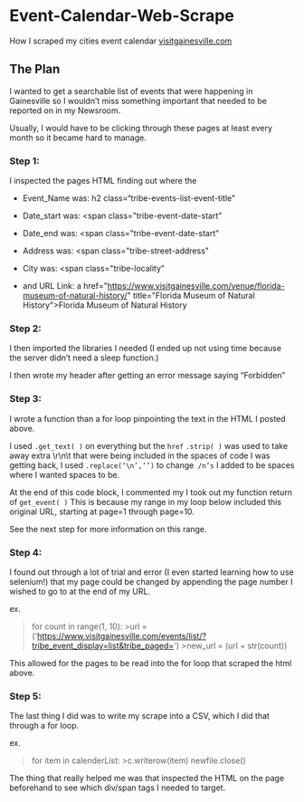 # Event-Calendar-Web-Scrape
How I scraped my cities event calendar <a href="https://www.visitgainesville.com/events/" title="visitgainesville.com">visitgainesville.com</a>

## The Plan
I wanted to get a searchable list of events that were happening in Gainesville so I wouldn’t miss something important that needed to be reported on in my Newsroom.

Usually, I would have to be clicking through these pages at least every month so it became hard to manage.

### Step 1: 
I inspected the pages HTML finding out where the

- Event_Name was:
h2 class=“tribe-events-list-event-title"

- Date_start was:
<span class="tribe-event-date-start"

- Date_end was:
<span class="tribe-event-date-start"

- Address was:
<span class="tribe-street-address"

- City was:
<span class="tribe-locality"

- and URL Link: a href="https://www.visitgainesville.com/venue/florida-museum-of-natural-history/" title="Florida Museum of Natural History">Florida Museum of Natural History</a>

### Step 2:
I then imported the libraries I needed (I ended up not using time because the server didn’t need a sleep function.)

I then wrote my header after getting an error message saying “Forbidden”

### Step 3:
I wrote a function than a for loop pinpointing the text in the HTML I posted above.

I used `.get_text( )` on everything but the `href`
`.strip( )` was used to take away extra \r\n\t that were being included in the spaces of code I was getting back, I used `.replace(‘\n’,’’)` to change` /n’s` I added to be spaces where I wanted spaces to be.

At the end of this code block, I commented my I took out my function return of `get_event( )` This is because my range in my loop below included this original URL, starting at page=1 through page=10.

See the next step for more information on this range.

### Step 4:
I found out through a lot of trial and error (I even started learning how to use selenium!) that my page could be changed by appending the page number I wished to go to at the end of my URL.

ex.

>for count in range(1, 10):
    >url = ('https://www.visitgainesville.com/events/list/?tribe_event_display=list&tribe_paged=')
    >new_url = (url + str(count))

This allowed for the pages to be read into the for loop that scraped the html above.


### Step 5:

The last thing I did was to write my scrape into a CSV, which I did that through a for loop.

ex.

>for item in calenderList:
    >c.writerow(item)
>newfile.close()

The thing that really helped me was that inspected the HTML on the page beforehand to see which div/span tags I needed to target.
